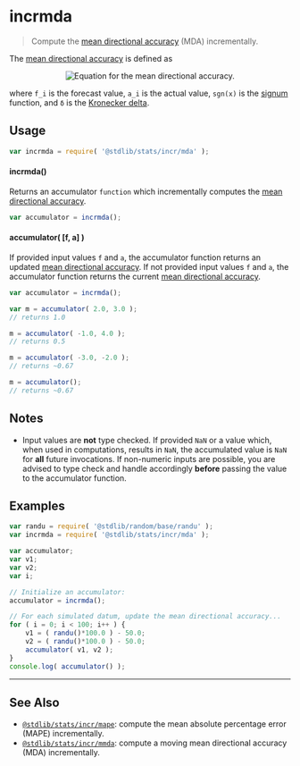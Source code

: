 <!--

@license Apache-2.0

Copyright (c) 2018 The Stdlib Authors.

Licensed under the Apache License, Version 2.0 (the "License");
you may not use this file except in compliance with the License.
You may obtain a copy of the License at

   http://www.apache.org/licenses/LICENSE-2.0

Unless required by applicable law or agreed to in writing, software
distributed under the License is distributed on an "AS IS" BASIS,
WITHOUT WARRANTIES OR CONDITIONS OF ANY KIND, either express or implied.
See the License for the specific language governing permissions and
limitations under the License.

-->

# incrmda

> Compute the [mean directional accuracy][mean-directional-accuracy] (MDA) incrementally.

<section class="intro">

The [mean directional accuracy][mean-directional-accuracy] is defined as

<!-- <equation class="equation" label="eq:mean_directional_accuracy" align="center" raw="\operatorname{MDA} = \begin{cases} 1 & \textrm{if}\ N = 1 \\\frac{1}{N} \sum_{i=1}^{N} \delta_{\operatorname{sgn}(\Delta f_{i,i-1}),\ \operatorname{sgn}(\Delta a_{i,i-1})} & \textrm{if}\ N > 1 \end{cases}" alt="Equation for the mean directional accuracy."> -->

<div class="equation" align="center" data-raw-text="\operatorname{MDA} = \begin{cases} 1 & \textrm{if}\ N = 1 \\\frac{1}{N} \sum_{i=1}^{N} \delta_{\operatorname{sgn}(\Delta f_{i,i-1}),\ \operatorname{sgn}(\Delta a_{i,i-1})} & \textrm{if}\ N > 1 \end{cases}" data-equation="eq:mean_directional_accuracy">
    <img src="https://cdn.jsdelivr.net/gh/stdlib-js/stdlib@95b364439921fe28429acff89c5ba464a5a60caf/lib/node_modules/@stdlib/stats/incr/mda/docs/img/equation_mean_directional_accuracy.svg" alt="Equation for the mean directional accuracy.">
    <br>
</div>

<!-- </equation> -->

where `f_i` is the forecast value, `a_i` is the actual value, `sgn(x)` is the [signum][@stdlib/math/base/special/signum] function, and `δ` is the [Kronecker delta][@stdlib/math/base/special/kronecker-delta]. 

</section>

<!-- /.intro -->

<section class="usage">

## Usage

```javascript
var incrmda = require( '@stdlib/stats/incr/mda' );
```

#### incrmda()

Returns an accumulator `function` which incrementally computes the [mean directional accuracy][mean-directional-accuracy].

```javascript
var accumulator = incrmda();
```

#### accumulator( \[f, a] )

If provided input values `f` and `a`, the accumulator function returns an updated [mean directional accuracy][mean-directional-accuracy]. If not provided input values `f` and `a`, the accumulator function returns the current [mean directional accuracy][mean-directional-accuracy].

```javascript
var accumulator = incrmda();

var m = accumulator( 2.0, 3.0 );
// returns 1.0

m = accumulator( -1.0, 4.0 );
// returns 0.5

m = accumulator( -3.0, -2.0 );
// returns ~0.67

m = accumulator();
// returns ~0.67
```

</section>

<!-- /.usage -->

<section class="notes">

## Notes

-   Input values are **not** type checked. If provided `NaN` or a value which, when used in computations, results in `NaN`, the accumulated value is `NaN` for **all** future invocations. If non-numeric inputs are possible, you are advised to type check and handle accordingly **before** passing the value to the accumulator function.

</section>

<!-- /.notes -->

<section class="examples">

## Examples

<!-- eslint no-undef: "error" -->

```javascript
var randu = require( '@stdlib/random/base/randu' );
var incrmda = require( '@stdlib/stats/incr/mda' );

var accumulator;
var v1;
var v2;
var i;

// Initialize an accumulator:
accumulator = incrmda();

// For each simulated datum, update the mean directional accuracy...
for ( i = 0; i < 100; i++ ) {
    v1 = ( randu()*100.0 ) - 50.0;
    v2 = ( randu()*100.0 ) - 50.0;
    accumulator( v1, v2 );
}
console.log( accumulator() );
```

</section>

<!-- /.examples -->

<!-- Section for related `stdlib` packages. Do not manually edit this section, as it is automatically populated. -->

<section class="related">

* * *

## See Also

-   <span class="package-name">[`@stdlib/stats/incr/mape`][@stdlib/stats/incr/mape]</span><span class="delimiter">: </span><span class="description">compute the mean absolute percentage error (MAPE) incrementally.</span>
-   <span class="package-name">[`@stdlib/stats/incr/mmda`][@stdlib/stats/incr/mmda]</span><span class="delimiter">: </span><span class="description">compute a moving mean directional accuracy (MDA) incrementally.</span>

</section>

<!-- /.related -->

<!-- Section for all links. Make sure to keep an empty line after the `section` element and another before the `/section` close. -->

<section class="links">

[mean-directional-accuracy]: https://en.wikipedia.org/wiki/Mean_Directional_Accuracy_%28MDA%29

[@stdlib/math/base/special/signum]: https://github.com/stdlib-js/math-base-special-signum

[@stdlib/math/base/special/kronecker-delta]: https://github.com/stdlib-js/math-base-special-kronecker-delta

<!-- <related-links> -->

[@stdlib/stats/incr/mape]: https://github.com/stdlib-js/stats/tree/main/incr/mape

[@stdlib/stats/incr/mmda]: https://github.com/stdlib-js/stats/tree/main/incr/mmda

<!-- </related-links> -->

</section>

<!-- /.links -->
